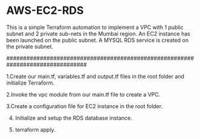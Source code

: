 # AWS-EC2-RDS

This is a simple Terraform automation to implement a VPC with 1 public subnet and 2 private sub-nets in the Mumbai region.
An EC2 instance has been launched on the public subnet.
A MYSQL RDS service is created on the private subnet.

################################################################################

1.Create our main.tf, variables.tf and output.tf files in the root folder and initialize Terraform.   

2.Invoke the vpc module from our main.tf file to create a VPC.   
 
3.Create a configuration file for EC2 instance in the root folder.

4. Initialize and setup the RDS database instance.

5. terraform apply.
